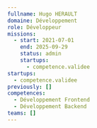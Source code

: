 ```yaml
---
fullname: Hugo HERAULT
domaine: Développement
role: Développeur
missions:
  - start: 2021-07-01
    end: 2025-09-29
    status: admin
    startups:
      - competence.validee
startups:
  - competence.validee
previously: []
competences:
  - Développement Frontend
  - Développement Backend
teams: []
---
```

